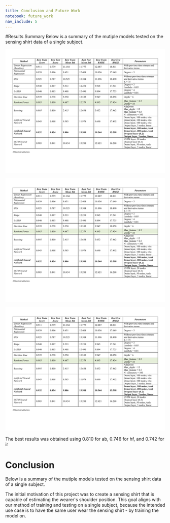 ```yaml
---
title: Conclusion and Future Work
notebook: future_work
nav_include: 5
---
```




#Results Summary
Below is a summary of the mutiple models tested on the sensing shirt data of a single subject. 

[![](Results_updated_1.png)](Results_updated_1.png)

[![](Results_updated_2.png)](Results_updated_2.png)

[![](Results_updated_3.png)](Results_updated_3.png)


The best results was obtained using 0.810 for ab, 0.746 for hf, and 0.742 for ir


# Conclusion
Below is a summary of the mutiple models tested on the sensing shirt data of a single subject. 


The initial motivation of this project was to create a sensing shirt that is capable of estimating the wearer's shoulder position. This goal aligns with our method of training and testing on a single subject, because the intended use case is to have tbe same user wear the sensing shirt - by training the model on.